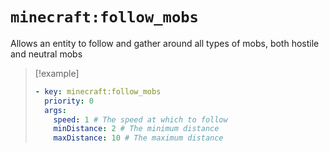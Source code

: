 # `minecraft:follow_mobs`

Allows an entity to follow and gather around all types of mobs, both hostile and neutral mobs

> [!example]
> ```yaml
> - key: minecraft:follow_mobs
>   priority: 0
>   args:
>     speed: 1 # The speed at which to follow
>     minDistance: 2 # The minimum distance
>     maxDistance: 10 # The maximum distance
> ```
